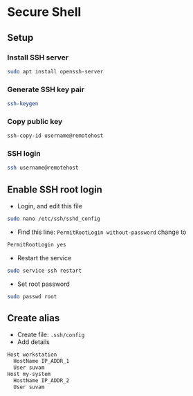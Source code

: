 # Secure Shell

## Setup
### Install SSH server
```bash
sudo apt install openssh-server
```

### Generate SSH key pair
```bash
ssh-keygen
```

### Copy public key
```bash
ssh-copy-id username@remotehost
```

### SSH login
```bash
ssh username@remotehost
```

## Enable SSH root login
- Login, and edit this file
```bash
sudo nano /etc/ssh/sshd_config
```
- Find this line: `PermitRootLogin without-password` change to
```bash
PermitRootLogin yes
```
- Restart the service
```bash
sudo service ssh restart
```
- Set root password
```bash
sudo passwd root
```

## Create alias
- Create file: `.ssh/config`
- Add details
```bash
Host workstation
  HostName IP_ADDR_1
  User suvam
Host my-system
  HostName IP_ADDR_2
  User suvam
```
